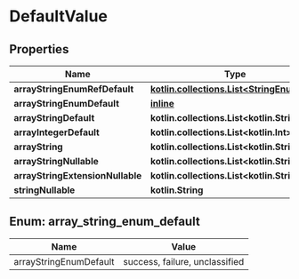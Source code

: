 
# DefaultValue

## Properties
Name | Type | Description | Notes
------------ | ------------- | ------------- | -------------
**arrayStringEnumRefDefault** | [**kotlin.collections.List&lt;StringEnumRef&gt;**](StringEnumRef.md) |  |  [optional]
**arrayStringEnumDefault** | [**inline**](#kotlin.collections.List&lt;ArrayStringEnumDefault&gt;) |  |  [optional]
**arrayStringDefault** | **kotlin.collections.List&lt;kotlin.String&gt;** |  |  [optional]
**arrayIntegerDefault** | **kotlin.collections.List&lt;kotlin.Int&gt;** |  |  [optional]
**arrayString** | **kotlin.collections.List&lt;kotlin.String&gt;** |  |  [optional]
**arrayStringNullable** | **kotlin.collections.List&lt;kotlin.String&gt;** |  |  [optional]
**arrayStringExtensionNullable** | **kotlin.collections.List&lt;kotlin.String&gt;** |  |  [optional]
**stringNullable** | **kotlin.String** |  |  [optional]


<a id="kotlin.collections.List<ArrayStringEnumDefault>"></a>
## Enum: array_string_enum_default
Name | Value
---- | -----
arrayStringEnumDefault | success, failure, unclassified




